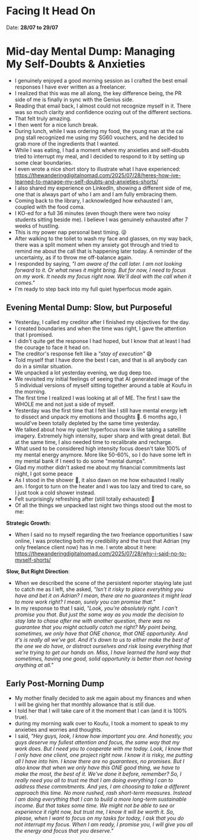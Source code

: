 # Facing It Head On

Date: **28/07 to 29/07**

# Mid-day Mental Dump: Managing My Self-Doubts & Anxieties

- I genuinely enjoyed a good morning session as I crafted the best email responses I have ever written as a freelancer.
- I realized that this was me all along, the key difference being, the PR side of me is finally in sync with the Genius side.
- Reading that email back, I almost could not recognize myself in it. There was so much clarity and confidence oozing out of the different sections.
- That felt truly amazing.
- I then went for a nice lunch break.
- During lunch, while I was ordering my food, the young man at the cai png stall recognized me using my SG60 vouchers, and he decided to grab more of the ingredients that I wanted.
- While I was eating, I had a moment where my anxieties and self-doubts tried to interrupt my meal, and I decided to respond to it by setting up some clear boundaries.
- I even wrote a nice short story to illustrate what I have experienced: https://thewanderingdigitalnomad.com/2025/07/28/heres-how-ive-learned-to-manage-my-self-doubts-and-anxieties-shorts/
- I also shared my experience on LinkedIn, showing a different side of me, one that is always part of who I am and I am fully embracing them.
- Coming back to the library, I acknowledged how exhausted I am, coupled with the food coma.
- I KO-ed for a full 36 minutes (even though there were two noisy students sitting beside me). I believe I was genuinely exhausted after 7 weeks of hustling.
- This is my power nap personal best timing. 😜
- After walking to the toilet to wash my face and glasses, on my way back, there was a split moment when my anxiety got through and tried to remind me about the call that is happening later today. A reminder of the uncertainty, as if to throw me off-balance again.
- I responded by saying, _"I am aware of the call later. I am not looking forward to it. Or what news it might bring. But for now, I need to focus on my work. It needs my focus right now. We'll deal with the call when it comes."_
- I'm ready to step back into my full quiet hyperfocus mode again.

## Evening Mental Dump: Slow, but Purposeful

- Yesterday, I called my creditor after I finished my objectives for the day.
- I created boundaries and when the time was right, I gave the attention that I promised.
- I didn't quite get the response I had hoped, but I know that at least I had the courage to face it head on.
- The creditor's response felt like a _"stay of execution"_ 😅
- Told myself that I have done the best I can, and that is all anybody can do in a similar situation.
- We unpacked a lot yesterday evening, we dug deep too.
- We revisited my initial feelings of seeing that AI generated image of the 5 individual versions of myself sitting together around a table at Koufu in the morning.
- The first time I realized I was looking at all of ME. The first I saw the WHOLE me and not just a side of myself.
- Yesterday was the first time that I felt like I still have mental energy left to dissect and unpack my emotions and thoughts 💬. 6 months ago, I would've been totally depleted by the same time yesterday.
- We talked about how my quiet hyperfocus now is like taking a satellite imagery. Extremely high intensity, super sharp and with great detail. But at the same time, I also needed time to recalibrate and recharge. 
- What used to be considered high intensity focus doesn't take 100% of my mental energy anymore. More like 50-60%, so I do have some left in my mental bank if I need to do some "mental dumps".
- Glad my mother didn't asked me about my financial commitments last night, I got some peace
- As I stood in the shower 🚿, it also dawn on me how exhausted I really am. I forgot to turn on the heater and I was too lazy and tired to care, so I just took a cold shower instead.
- Felt surprisingly refreshing after (still totally exhausted) 🥱 
- Of all the things we unpacked last night two things stood out the most to me:

**Strategic Growth:** 
- When I said no to myself regarding the two freelance opportunities I saw online, I was protecting both my credibility and the trust that Adrian (my only freelance client now) has in me. I wrote about it here: https://thewanderingdigitalnomad.com/2025/07/28/why-i-said-no-to-myself-shorts/

**Slow, But Right Direction**: 
- When we described the scene of the persistent reporter staying late just to catch me as I left, she asked, _"Isn't it risky to place everything you have and bet it on Adrian? I mean, there are no guarantees it might lead to more work right? I mean, surely you can promise that."_
- In my response to that I said, _"Look, you're absolutely right. I can't promise you that. But just the same way as you made the decision to stay late to chase after me with another question, there was no guarantee that you might actually catch me right? My point being, sometimes, we only have that ONE chance, that ONE opportunity. And it's is really all we've got. And it's down to us to either make the best of the one we do have, or distract ourselves and risk losing everything that we're trying to get our hands on. Miss, I have learned the hard way that sometimes, having one good, solid opportunity is better than not having anything at all."_

## Early Post-Morning Dump

- My mother finally decided to ask me again about my finances and when I will be giving her that monthly allowance that is still due.
- I told her that I will take care of it the moment that I can (and it is 100% true).
- during my morning walk over to Koufu, I took a moment to speak to my anxieties and worries and thoughts.
- I said, _"Hey guys, look, I know how important you are. And honestly, you guys deserve my fullest attention and focus, the same way that my work does. But I need you to cooperate with me today. Look, I know that I only have one client, one project right now. I know it is risky, me putting all I have into him. I know there are no guarantees, no promises. But I also know that when we only have this ONE good thing, we have to make the most, the best of it. We've done it before, remember? So, I really need you all to trust me that I am doing everything I can to address these commitments. And yes, I am choosing to take a different approach this time. No more rushed, rash short-term measures. Instead I am doing everything that I can to build a more long-term sustainable income. But that takes some time. We might not be able to see or experience it right now, but trust me, I know it will be worth it. So, please, when I want to focus on my tasks for today, I ask that you do not interrupt my focus. When I am ready, I promise you, I will give you all the energy and focus that you deserve."_